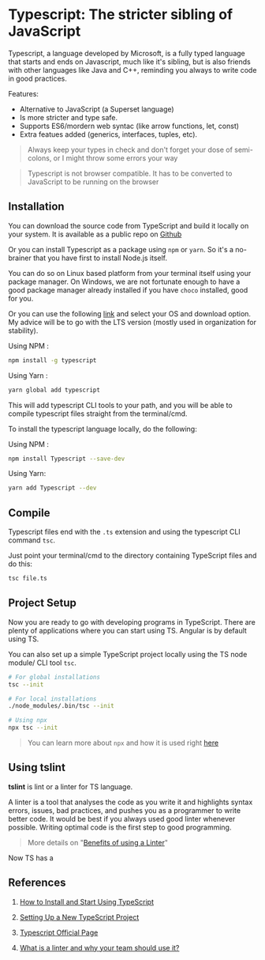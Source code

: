# Typescript: The stricter sibling of JavaScript

Typescript, a language developed by Microsoft, is a fully typed language that starts and ends on Javascript, much like it's sibling, but is also friends with other languages like Java and C++, reminding you always to write code in good practices.

Features:
* Alternative to JavaScript (a Superset language)
* Is more stricter and type safe.
* Supports ES6/mordern web syntac (like arrow functions, let, const)
* Extra featues added (generics, interfaces, tuples, etc).


> Always keep your types in check and don't forget your dose of semi-colons, or I might throw some errors your way

>Typescript is not browser compatible. It has to be converted to JavaScript to be running on the browser


## Installation

You can download the source code from TypeScript and build it locally on your system. It is available as a public repo on [Github](https://github.com/Microsoft/TypeScript)

Or you can install Typescript as a package using `npm` or `yarn`. So it's a no-brainer that you have first to install Node.js itself.

You can do so on Linux based platform from your terminal itself using your package manager. On Windows, we are not fortunate enough to have a good package manager already installed if you have `choco` installed, good for you.

Or you can use the following [link](https://nodejs.org/en/download/) and select your OS and download option. My advice will be to go with the LTS version (mostly used in organization for stability).

Using NPM :

```bash
npm install -g typescript
```

Using Yarn :

```bash
yarn global add typescript
```

This will add typescript CLI tools to your path, and you will be able to compile typescript files straight from the terminal/cmd.

To install the typescript language locally, do the following:

Using NPM :

```bash
npm install Typescript --save-dev
```

Using Yarn:

```bash
yarn add Typescript --dev
```

## Compile

Typescript files end with the `.ts` extension and using the typescript CLI command `tsc`.

Just point your terminal/cmd to the directory containing TypeScript files and do this:

```bash
tsc file.ts
```

## Project Setup

Now you are ready to go with developing programs in TypeScript. There are plenty of applications where you can start using TS. Angular is by default using TS.

You can also set up a simple TypeScript project locally using the TS node module/ CLI tool `tsc`.

```bash
# For global installations
tsc --init

# For local installations
./node_modules/.bin/tsc --init

# Using npx
npx tsc --init
```

> You can learn more about `npx` and how it is used right [here](https://github.com/fardeen9983/Ultimate-Dux/tree/master/JavaScript/Tools/npx)

## Using **tslint**

**tslint** is lint or a linter for TS language.

A linter is a tool that analyses the code as you write it and highlights syntax errors, issues, bad practices, and pushes you as a programmer to write better code. It would be best if you always used good linter whenever possible. Writing optimal code is the first step to good programming.

> More details on "[Benefits of using a Linter](https://sourcelevel.io/blog/what-is-a-linter-and-why-your-team-should-use-it)"

Now TS has a

## References

1. [How to Install and Start Using TypeScript](https://www.freecodecamp.org/news/how-to-install-and-begin-using-typescript/)

2. [Setting Up a New TypeScript Project
   ](https://alligator.io/typescript/new-project/)

3. [Typescript Official Page](https://www.typescriptlang.org)

4. [What is a linter and why your team should use it?](https://sourcelevel.io/blog/what-is-a-linter-and-why-your-team-should-use-it)

